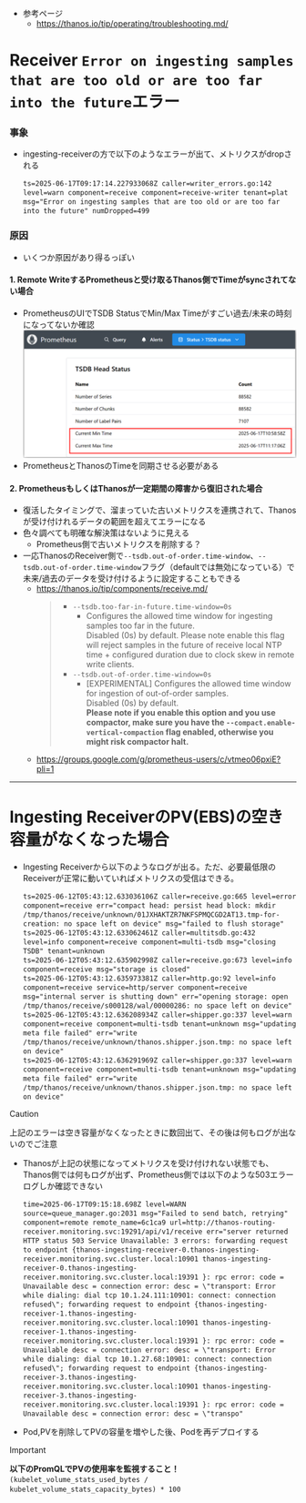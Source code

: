 - 参考ページ
  - https://thanos.io/tip/operating/troubleshooting.md/

# Receiver `Error on ingesting samples that are too old or are too far into the future`エラー

### 事象
- ingesting-receiverの方で以下のようなエラーが出て、メトリクスがdropされる  
  ```shell
  ts=2025-06-17T09:17:14.227933068Z caller=writer_errors.go:142 level=warn component=receive component=receive-writer tenant=plat msg="Error on ingesting samples that are too old or are too far into the future" numDropped=499
  ```
### 原因
- いくつか原因があり得るっぽい

#### 1. Remote WriteするPrometheusと受け取るThanos側でTimeがsyncされてない場合
- PrometheusのUIでTSDB StatusでMin/Max Timeがすごい過去/未来の時刻になってないか確認  
  ![](./image/prometheus_tsdb_time.png)
- PrometheusとThanosのTimeを同期させる必要がある

#### 2. PrometheusもしくはThanosが一定期間の障害から復旧された場合
- 復活したタイミングで、溜まっていた古いメトリクスを連携されて、Thanosが受け付けれるデータの範囲を超えてエラーになる
- 色々調べても明確な解決策はないように見える
  - Prometheus側で古いメトリクスを削除する？
- 一応ThanosのReceiver側で`--tsdb.out-of-order.time-window`、`--tsdb.out-of-order.time-window`フラグ（defaultでは無効になっている）で未来/過去のデータを受け付けるように設定することもできる
  - https://thanos.io/tip/components/receive.md/  
    > - `--tsdb.too-far-in-future.time-window=0s`  
    >   - Configures the allowed time window for ingesting samples too far in the future.  
    >   Disabled (0s) by default. Please note enable this flag will reject samples in the future of receive local NTP time + configured duration due to clock skew in remote write clients.
    > - `--tsdb.out-of-order.time-window=0s`
    >   - [EXPERIMENTAL] Configures the allowed time window for ingestion of out-of-order samples.  
    >     Disabled (0s) by default.  
    >     **Please note if you enable this option and you use compactor, make sure you have the `--compact.enable-vertical-compaction` flag enabled, otherwise you might risk compactor halt.**
  - https://groups.google.com/g/prometheus-users/c/vtmeo06pxiE?pli=1

---

# Ingesting ReceiverのPV(EBS)の空き容量がなくなった場合
- Ingesting Receiverから以下のようなログが出る。ただ、必要最低限のReceiverが正常に動いていればメトリクスの受信はできる。  
  ```shell
  ts=2025-06-12T05:43:12.633036106Z caller=receive.go:665 level=error component=receive err="compact head: persist head block: mkdir /tmp/thanos/receive/unknown/01JXHAKTZR7NKFSPMQCGD2AT13.tmp-for-creation: no space left on device" msg="failed to flush storage"
  ts=2025-06-12T05:43:12.633062461Z caller=multitsdb.go:432 level=info component=receive component=multi-tsdb msg="closing TSDB" tenant=unknown
  ts=2025-06-12T05:43:12.635902998Z caller=receive.go:673 level=info component=receive msg="storage is closed"
  ts=2025-06-12T05:43:12.635973381Z caller=http.go:92 level=info component=receive service=http/server component=receive msg="internal server is shutting down" err="opening storage: open /tmp/thanos/receive/s000128/wal/00000286: no space left on device"
  ts=2025-06-12T05:43:12.636208934Z caller=shipper.go:337 level=warn component=receive component=multi-tsdb tenant=unknown msg="updating meta file failed" err="write /tmp/thanos/receive/unknown/thanos.shipper.json.tmp: no space left on device"
  ts=2025-06-12T05:43:12.636291969Z caller=shipper.go:337 level=warn component=receive component=multi-tsdb tenant=unknown msg="updating meta file failed" err="write /tmp/thanos/receive/unknown/thanos.shipper.json.tmp: no space left on device"
  ```
> [!CAUTION]  
> 上記のエラーは空き容量がなくなったときに数回出て、その後は何もログが出ないのでご注意

- Thanosが上記の状態になってメトリクスを受け付けれない状態でも、Thanos側では何もログが出ず、Prometheus側では以下のような503エラーログしか確認できない  
  ```shell
  time=2025-06-17T09:15:18.698Z level=WARN source=queue_manager.go:2031 msg="Failed to send batch, retrying" component=remote remote_name=6c1ca9 url=http://thanos-routing-receiver.monitoring.svc:19291/api/v1/receive err="server returned HTTP status 503 Service Unavailable: 3 errors: forwarding request to endpoint {thanos-ingesting-receiver-0.thanos-ingesting-receiver.monitoring.svc.cluster.local:10901 thanos-ingesting-receiver-0.thanos-ingesting-receiver.monitoring.svc.cluster.local:19391 }: rpc error: code = Unavailable desc = connection error: desc = \"transport: Error while dialing: dial tcp 10.1.24.111:10901: connect: connection refused\"; forwarding request to endpoint {thanos-ingesting-receiver-1.thanos-ingesting-receiver.monitoring.svc.cluster.local:10901 thanos-ingesting-receiver-1.thanos-ingesting-receiver.monitoring.svc.cluster.local:19391 }: rpc error: code = Unavailable desc = connection error: desc = \"transport: Error while dialing: dial tcp 10.1.27.68:10901: connect: connection refused\"; forwarding request to endpoint {thanos-ingesting-receiver-3.thanos-ingesting-receiver.monitoring.svc.cluster.local:10901 thanos-ingesting-receiver-3.thanos-ingesting-receiver.monitoring.svc.cluster.local:19391 }: rpc error: code = Unavailable desc = connection error: desc = \"transpo"
  ```

- Pod,PVを削除してPVの容量を増やした後、Podを再デプロイする

> [!IMPORTANT]  
> **以下のPromQLでPVの使用率を監視すること！**  
> `(kubelet_volume_stats_used_bytes / kubelet_volume_stats_capacity_bytes) * 100`